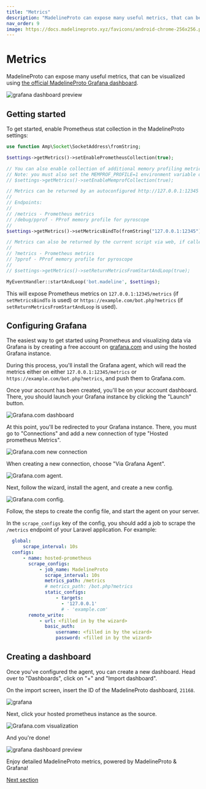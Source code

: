 ```yaml
---
title: "Metrics"
description: "MadelineProto can expose many useful metrics, that can be visualized using the official MadelineProto Grafana dashboard."
nav_order: 9
image: https://docs.madelineproto.xyz/favicons/android-chrome-256x256.png
---
```

# Metrics

MadelineProto can expose many useful metrics, that can be visualized using [the official MadelineProto Grafana dashboard](https://grafana.com/grafana/dashboards/21168-madelineproto/).  

![grafana dashboard preview](https://docs.madelineproto.xyz/grafana.png)

## Getting started

To get started, enable Prometheus stat collection in the MadelineProto settings:

```php
use function Amp\Socket\SocketAddress\fromString;

$settings->getMetrics()->setEnablePrometheusCollection(true);

// You can also enable collection of additional memory profiling metrics.
// Note: you must also set the MEMPROF_PROFILE=1 environment variable or GET parameter.
// $settings->getMetrics()->setEnableMemprofCollection(true);

// Metrics can be returned by an autoconfigured http://127.0.0.1:12345 HTTP server.
//
// Endpoints:
//
// /metrics - Prometheus metrics
// /debug/pprof - PProf memory profile for pyroscope
//
$settings->getMetrics()->setMetricsBindTo(fromString("127.0.0.1:12345"));

// Metrics can also be returned by the current script via web, if called with a specific query string:
//
// ?metrics - Prometheus metrics
// ?pprof - PProf memory profile for pyroscope
//
// $settings->getMetrics()->setReturnMetricsFromStartAndLoop(true);

MyEventHandler::startAndLoop('bot.madeline', $settings);
```

This will expose Prometheus metrics on `127.0.0.1:12345/metrics` (if `setMetricsBindTo` is used) or `https://example.com/bot.php?metrics` (if `setReturnMetricsFromStartAndLoop` is used).  

## Configuring Grafana

The easiest way to get started using Prometheus and visualizing data via Grafana is by creating a free account on [grafana.com](https://grafana.com) and using the hosted Grafana instance.

During this process, you'll install the Grafana agent, which will read the metrics either on either `127.0.0.1:12345/metrics` or `https://example.com/bot.php?metrics`, and push them to Grafana.com.  

Once your account has been created, you'll be on your account dashboard. There, you should launch your Grafana instance by clicking the "Launch" button.

![Grafana.com dashboard](https://spatie.be/docs/laravel-prometheus/v1/images/launch-grafana.jpg)

At this point, you'll be redirected to your Grafana instance. There, you must go to "Connections" and add a new connection of type "Hosted prometheus Metrics".

![Grafana.com new connection](https://spatie.be/docs/laravel-prometheus/v1/images/new-connection.jpg)

When creating a new connection, choose "Via Grafana Agent".

![Grafana.com agent](https://spatie.be/docs/laravel-prometheus/v1/images/grafana-agent.jpg).

Next, follow the wizard, install the agent, and create a new config.

![Grafana.com config](https://spatie.be/docs/laravel-prometheus/v1/images/new-config.jpg).

Follow, the steps to create the config file, and start the agent on your server. 

In the `scrape_configs` key of the config, you should add a job to scrape the `/metrics` endpoint of your Laravel application. For example:

```yaml
  global:
      scrape_interval: 10s
  configs:
      - name: hosted-prometheus
        scrape_configs:
            - job_name: MadelineProto
              scrape_interval: 10s
              metrics_path: /metrics
              # metrics_path: /bot.php?metrics
              static_configs:
                  - targets:
                    - '127.0.0.1'
                    # - 'example.com'
        remote_write:
            - url: <filled in by the wizard>
              basic_auth:
                  username: <filled in by the wizard>
                  password: <filled in by the wizard>
```

## Creating a dashboard

Once you've configured the agent, you can create a new dashboard. Head over to "Dashboards", click on "+" and "Import dashboard".

On the import screen, insert the ID of the MadelineProto dashboard, `21168`.  

![grafana](https://docs.madelineproto.xyz/grafana_import.png)

Next, click your hosted prometheus instance as the source.

![Grafana.com visualization](https://spatie.be/docs/laravel-prometheus/v1/images/prometheus-source.jpg)

And you're done!

![grafana dashboard preview](https://docs.madelineproto.xyz/grafana.png)

Enjoy detailed MadelineProto metrics, powered by MadelineProto & Grafana!

<a href="https://docs.madelineproto.xyz/docs/INSTALLATION.html">Next section</a>
